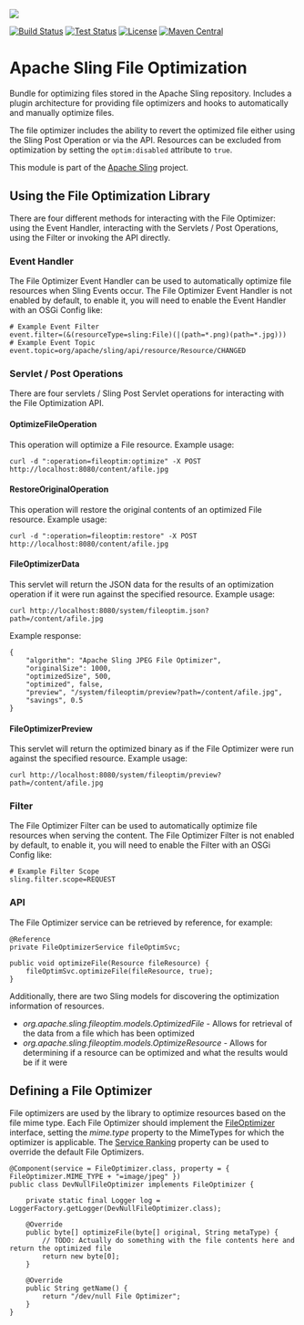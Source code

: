 [<img src="http://sling.apache.org/res/logos/sling.png" align="center"/>](http://sling.apache.org)

[![Build Status](https://img.shields.io/jenkins/s/https/builds.apache.org/view/S-Z/view/Sling/job/sling-org-apache-sling-file-optim-1.8.svg)](https://builds.apache.org/view/S-Z/view/Sling/job/sling-org-apache-sling-file-optim-1.8) [![Test Status](https://img.shields.io/jenkins/t/https/builds.apache.org/view/S-Z/view/Sling/job/sling-sling-org-apache-sling-file-optim-1.8.svg)](https://builds.apache.org/view/S-Z/view/Sling/job/sling-sling-org-apache-sling-file-optim-1.8) [![License](https://img.shields.io/badge/License-Apache%202.0-blue.svg)](https://www.apache.org/licenses/LICENSE-2.0) [![Maven Central](https://maven-badges.herokuapp.com/maven-central/org.apache.sling/org.apache.sling.file.optim/badge.svg)](http://search.maven.org/#search%7Cga%7C1%7Cg%3A%22org.apache.sling%22%20a%3A%22org.apache.sling.file.optim%22)

# Apache Sling File Optimization

Bundle for optimizing files stored in the Apache Sling repository. Includes a plugin architecture for providing file optimizers and hooks to automatically and manually optimize files.

The file optimizer includes the ability to revert the optimized file either using the Sling Post Operation or via the API. Resources can be excluded from optimization by setting the `optim:disabled` attribute to `true`.

This module is part of the [Apache Sling](https://sling.apache.org) project.

## Using the File Optimization Library

There are four different methods for interacting with the File Optimizer: using the Event Handler, interacting with the Servlets / Post Operations, using the Filter or invoking the API directly. 

### Event Handler

The File Optimizer Event Handler can be used to automatically optimize file resources when Sling Events occur. The File Optimizer Event Handler is not enabled by default, to enable it, you will need to enable the Event Handler with an OSGi Config like:

    # Example Event Filter
    event.filter=(&(resourceType=sling:File)(|(path=*.png)(path=*.jpg)))
    # Example Event Topic
    event.topic=org/apache/sling/api/resource/Resource/CHANGED
    
### Servlet / Post Operations

There are four servlets / Sling Post Servlet operations for interacting with the File Optimization API.

#### OptimizeFileOperation

This operation will optimize a File resource. Example usage:

    curl -d ":operation=fileoptim:optimize" -X POST http://localhost:8080/content/afile.jpg

#### RestoreOriginalOperation

This operation will restore the original contents of an optimized File resource. Example usage:

    curl -d ":operation=fileoptim:restore" -X POST http://localhost:8080/content/afile.jpg

#### FileOptimizerData

This servlet will return the JSON data for the results of an optimization operation  if it were run against the specified resource. Example usage:

    curl http://localhost:8080/system/fileoptim.json?path=/content/afile.jpg
    
Example response:

    {
        "algorithm": "Apache Sling JPEG File Optimizer",
        "originalSize": 1000,
        "optimizedSize", 500,
        "optimized", false,
        "preview", "/system/fileoptim/preview?path=/content/afile.jpg",
        "savings", 0.5
    }

#### FileOptimizerPreview

This servlet will return the optimized binary as if the File Optimizer were run against the specified resource. Example usage:

    curl http://localhost:8080/system/fileoptim/preview?path=/content/afile.jpg

### Filter

The File Optimizer Filter can be used to automatically optimize file resources when serving the content. The File Optimizer Filter is not enabled by default, to enable it, you will need to enable the Filter with an OSGi Config like:

    # Example Filter Scope
    sling.filter.scope=REQUEST

### API

The File Optimizer service can be retrieved by reference, for example:

    @Reference
    private FileOptimizerService fileOptimSvc;
    
    public void optimizeFile(Resource fileResource) {
        fileOptimSvc.optimizeFile(fileResource, true);
    }
    
Additionally, there are two Sling models for discovering the optimization information of resources.

 - *org.apache.sling.fileoptim.models.OptimizedFile* - Allows for retrieval of the data from a file which has been optimized
 - *org.apache.sling.fileoptim.models.OptimizeResource* - Allows for determining if a resource can be optimized and what the results would be if it were

## Defining a File Optimizer

File optimizers are used by the library to optimize resources based on the file mime type. Each File Optimizer should implement the [FileOptimizer](src/main/java/org/apache/sling/fileoptim/FileOptimizer.java) interface, setting the *mime.type* property to the MimeTypes for which the optimizer is applicable. The [Service Ranking](https://osgi.org/javadoc/r2/org/osgi/framework/Constants.html#SERVICE_RANKING) property can be used to override the default File Optimizers.

    @Component(service = FileOptimizer.class, property = { FileOptimizer.MIME_TYPE + "=image/jpeg" })
    public class DevNullFileOptimizer implements FileOptimizer {

        private static final Logger log = LoggerFactory.getLogger(DevNullFileOptimizer.class);

        @Override
        public byte[] optimizeFile(byte[] original, String metaType) {
            // TODO: Actually do something with the file contents here and return the optimized file
            return new byte[0];
        }

        @Override
        public String getName() {
            return "/dev/null File Optimizer";
        }
    }
